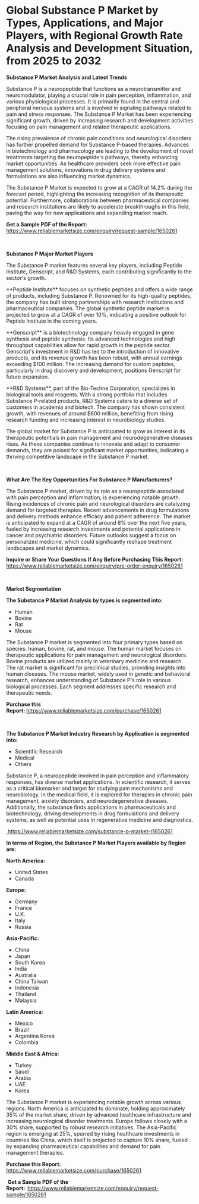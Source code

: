 <p><h1>Global Substance P Market by Types, Applications, and Major Players, with Regional Growth Rate Analysis and Development Situation, from 2025 to 2032</h1></p><p><strong>Substance P Market Analysis and Latest Trends</strong></p>
<p><p>Substance P is a neuropeptide that functions as a neurotransmitter and neuromodulator, playing a crucial role in pain perception, inflammation, and various physiological processes. It is primarily found in the central and peripheral nervous systems and is involved in signaling pathways related to pain and stress responses. The Substance P Market has been experiencing significant growth, driven by increasing research and development activities focusing on pain management and related therapeutic applications. </p><p>The rising prevalence of chronic pain conditions and neurological disorders has further propelled demand for Substance P-based therapies. Advances in biotechnology and pharmacology are leading to the development of novel treatments targeting the neuropeptide's pathways, thereby enhancing market opportunities. As healthcare providers seek more effective pain management solutions, innovations in drug delivery systems and formulations are also influencing market dynamics. </p><p>The Substance P Market is expected to grow at a CAGR of 14.2% during the forecast period, highlighting the increasing recognition of its therapeutic potential. Furthermore, collaborations between pharmaceutical companies and research institutions are likely to accelerate breakthroughs in this field, paving the way for new applications and expanding market reach.</p></p>
<p><strong>Get a Sample PDF of the Report:&nbsp;</strong> <a href="https://www.reliablemarketsize.com/enquiry/request-sample/1650261?utm_campaign=2442&utm_medium=2&utm_source=Github&utm_content=ia&utm_term=19042025&utm_id=substance-p">https://www.reliablemarketsize.com/enquiry/request-sample/1650261</a></p>
<p>&nbsp;</p>
<p><strong>Substance P Major Market Players</strong></p>
<p><p>The Substance P market features several key players, including Peptide Institute, Genscript, and R&D Systems, each contributing significantly to the sector's growth.</p><p>**Peptide Institute** focuses on synthetic peptides and offers a wide range of products, including Substance P. Renowned for its high-quality peptides, the company has built strong partnerships with research institutions and pharmaceutical companies. The global synthetic peptide market is projected to grow at a CAGR of over 10%, indicating a positive outlook for Peptide Institute in the coming years.</p><p>**Genscript** is a biotechnology company heavily engaged in gene synthesis and peptide synthesis. Its advanced technologies and high throughput capabilities allow for rapid growth in the peptide sector. Genscript's investment in R&D has led to the introduction of innovative products, and its revenue growth has been robust, with annual earnings exceeding $100 million. The increasing demand for custom peptides, particularly in drug discovery and development, positions Genscript for future expansion.</p><p>**R&D Systems**, part of the Bio-Techne Corporation, specializes in biological tools and reagents. With a strong portfolio that includes Substance P-related products, R&D Systems caters to a diverse set of customers in academia and biotech. The company has shown consistent growth, with revenues of around $600 million, benefiting from rising research funding and increasing interest in neurobiology studies.</p><p>The global market for Substance P is anticipated to grow as interest in its therapeutic potentials in pain management and neurodegenerative diseases rises. As these companies continue to innovate and adapt to consumer demands, they are poised for significant market opportunities, indicating a thriving competitive landscape in the Substance P market.</p></p>
<p>&nbsp;</p>
<p><strong>What Are The Key Opportunities For Substance P Manufacturers?</strong></p>
<p><p>The Substance P market, driven by its role as a neuropeptide associated with pain perception and inflammation, is experiencing notable growth. Rising incidences of chronic pain and neurological disorders are catalyzing demand for targeted therapies. Recent advancements in drug formulations and delivery methods enhance efficacy and patient adherence. The market is anticipated to expand at a CAGR of around 8% over the next five years, fueled by increasing research investments and potential applications in cancer and psychiatric disorders. Future outlooks suggest a focus on personalized medicine, which could significantly reshape treatment landscapes and market dynamics.</p></p>
<p><strong>Inquire or Share Your Questions If Any Before Purchasing This Report:</strong> <a href="https://www.reliablemarketsize.com/enquiry/pre-order-enquiry/1650261?utm_campaign=2442&utm_medium=2&utm_source=Github&utm_content=ia&utm_term=19042025&utm_id=substance-p">https://www.reliablemarketsize.com/enquiry/pre-order-enquiry/1650261</a></p>
<p>&nbsp;</p>
<p><strong>Market Segmentation</strong></p>
<p><strong>The Substance P Market Analysis by types is segmented into:</strong></p>
<p><ul><li>Human</li><li>Bovine</li><li>Rat</li><li>Mouse</li></ul></p>
<p><p>The Substance P market is segmented into four primary types based on species: human, bovine, rat, and mouse. The human market focuses on therapeutic applications for pain management and neurological disorders. Bovine products are utilized mainly in veterinary medicine and research. The rat market is significant for preclinical studies, providing insights into human diseases. The mouse market, widely used in genetic and behavioral research, enhances understanding of Substance P's role in various biological processes. Each segment addresses specific research and therapeutic needs.</p></p>
<p><strong>Purchase this Report:&nbsp;</strong><a href="https://www.reliablemarketsize.com/purchase/1650261?utm_campaign=2442&utm_medium=2&utm_source=Github&utm_content=ia&utm_term=19042025&utm_id=substance-p">https://www.reliablemarketsize.com/purchase/1650261</a></p>
<p>&nbsp;</p>
<p><strong>The Substance P Market Industry Research by Application is segmented into:</strong></p>
<p><ul><li>Scientific Research</li><li>Medical</li><li>Others</li></ul></p>
<p><p>Substance P, a neuropeptide involved in pain perception and inflammatory responses, has diverse market applications. In scientific research, it serves as a critical biomarker and target for studying pain mechanisms and neurobiology. In the medical field, it is explored for therapies in chronic pain management, anxiety disorders, and neurodegenerative diseases. Additionally, the substance finds applications in pharmaceuticals and biotechnology, driving developments in drug formulations and delivery systems, as well as potential uses in regenerative medicine and diagnostics.</p></p>
<p><a href="https://www.reliablemarketsize.com/substance-p-market-r1650261?utm_campaign=2442&utm_medium=2&utm_source=Github&utm_content=ia&utm_term=19042025&utm_id=substance-p">&nbsp;https://www.reliablemarketsize.com/substance-p-market-r1650261</a></p>
<p><strong>In terms of Region, the Substance P Market Players available by Region are:</strong></p>
<p>
    <p> <strong> North America: </strong>
        <ul>
            <li>United States</li>
            <li>Canada</li>
        </ul>
        </p> 
    <p> <strong> Europe: </strong>
        <ul>
            <li>Germany</li>
            <li>France</li>
            <li>U.K.</li>
            <li>Italy</li>
            <li>Russia</li>
        </ul>
        </p> 
    <p> <strong> Asia-Pacific: </strong>
        <ul>
            <li>China</li>
            <li>Japan</li>
            <li>South Korea</li>
            <li>India</li>
            <li>Australia</li>
            <li>China Taiwan</li>
            <li>Indonesia</li>
            <li>Thailand</li>
            <li>Malaysia</li>
        </ul>
        </p> 
    <p> <strong> Latin America: </strong>
        <ul>
            <li>Mexico</li>
            <li>Brazil</li>
            <li>Argentina Korea</li>
            <li>Colombia</li>
        </ul>
        </p> 
    <p> <strong> Middle East & Africa: </strong>
        <ul>
            <li>Turkey</li>
            <li>Saudi</li>
            <li>Arabia</li>
            <li>UAE</li>
            <li>Korea</li>
        </ul>
    </p>
    </p>
<p><p>The Substance P market is experiencing notable growth across various regions. North America is anticipated to dominate, holding approximately 35% of the market share, driven by advanced healthcare infrastructure and increasing neurological disorder treatments. Europe follows closely with a 30% share, supported by robust research initiatives. The Asia-Pacific region is emerging at 25%, spurred by rising healthcare investments in countries like China, which itself is projected to capture 10% share, fueled by expanding pharmaceutical capabilities and demand for pain management therapies.</p></p>
<p><strong>Purchase this Report: </strong><a href="https://www.reliablemarketsize.com/purchase/1650261?utm_campaign=2442&utm_medium=2&utm_source=Github&utm_content=ia&utm_term=19042025&utm_id=substance-p">https://www.reliablemarketsize.com/purchase/1650261</a></p>
<p>&nbsp;<strong>Get a Sample PDF of the Report:&nbsp;&nbsp;</strong><a href="https://www.reliablemarketsize.com/enquiry/request-sample/1650261?utm_campaign=2442&utm_medium=2&utm_source=Github&utm_content=ia&utm_term=19042025&utm_id=substance-p">https://www.reliablemarketsize.com/enquiry/request-sample/1650261</a></p>
<p><strong></strong></p>
<p><p></p><p></p><p></p></p>